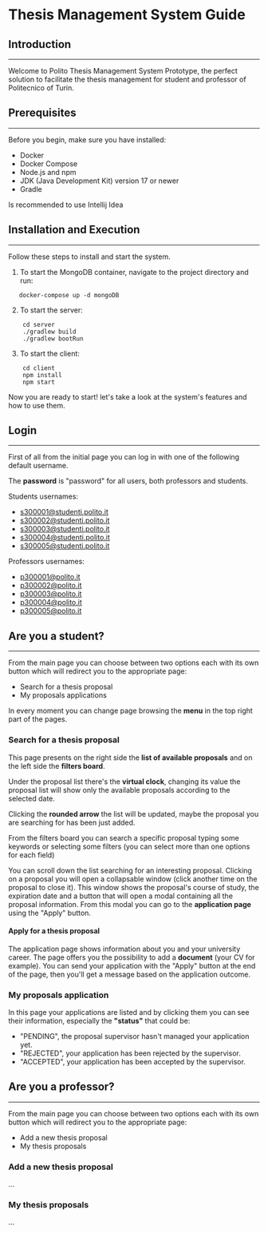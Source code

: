 # Thesis Management System Guide

## Introduction
___

Welcome to Polito Thesis Management System Prototype, the perfect solution to facilitate the thesis management for student and
professor of Politecnico of Turin.

## Prerequisites
___

Before you begin, make sure you have installed:

- Docker
- Docker Compose
- Node.js and npm
- JDK (Java Development Kit) version 17 or newer
- Gradle

Is recommended to use Intellij Idea

## Installation and Execution
___

Follow these steps to install and start the system.

1. To start the MongoDB container, navigate to the project directory and run:
```
   docker-compose up -d mongoDB
```
2. To start the server:
``` 
    cd server
    ./gradlew build
    ./gradlew bootRun
```
3. To start the client:
```
    cd client
    npm install
    npm start
```

Now you are ready to start! let's take a look at the system's features and how to use them.

## Login
___

First of all from the initial page you can log in with one of the following default username.

The **password** is "password" for all users, both professors and students.

Students usernames:
- s300001@studenti.polito.it
- s300002@studenti.polito.it
- s300003@studenti.polito.it
- s300004@studenti.polito.it
- s300005@studenti.polito.it

Professors usernames:
- p300001@polito.it
- p300002@polito.it
- p300003@polito.it
- p300004@polito.it
- p300005@polito.it

## Are you a student?
___

From the main page you can choose between two options each with its own button which will redirect you to the appropriate page:

- Search for a thesis proposal
- My proposals applications

In every moment you can change page browsing the **menu** in the top right part of the pages.

### Search for a thesis proposal

This page presents on the right side the **list of available proposals** and on the left side the **filters board**.

Under the proposal list there's the **virtual clock**, changing its value the proposal list will show only the available
proposals according to the selected date.

Clicking the **rounded arrow** the list will be updated, maybe the proposal you are searching for has been just added. 

From the filters board you can search a specific proposal typing some keywords or selecting some filters (you can select
more than one options for each field)

You can scroll down the list searching for an interesting proposal. Clicking on a proposal you will open a collapsable
window (click another time on the proposal to close it). This window shows the proposal's course of study, the
expiration date and a button that will open a modal containing all the proposal information. From this modal you can
go to the **application page** using the "Apply" button.

#### Apply for a thesis proposal

The application page shows information about you and your university career. The page offers you the possibility to
add a **document** (your CV for example).
You can send your application with the "Apply" button at the end of the page, then you'll get a message based on the
application outcome.

### My proposals application

In this page your applications are listed and by clicking them you can see their information, especially the **"status"**
that could be:
- "PENDING", the proposal supervisor hasn't managed your application yet.
- "REJECTED", your application has been rejected by the supervisor.
- "ACCEPTED", your application has been accepted by the supervisor.

## Are you a professor?
___

From the main page you can choose between two options each with its own button which will redirect you to the appropriate page:

- Add a new thesis proposal
- My thesis proposals

### Add a new thesis proposal

...

### My thesis proposals

...